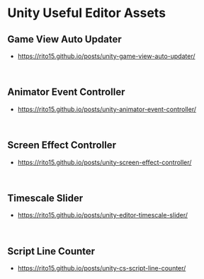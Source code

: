 # Unity Useful Editor Assets

## Game View Auto Updater
  - <https://rito15.github.io/posts/unity-game-view-auto-updater/>

<br>

## Animator Event Controller
  - <https://rito15.github.io/posts/unity-animator-event-controller/>

<br>

## Screen Effect Controller
  - <https://rito15.github.io/posts/unity-screen-effect-controller/>

<br>

## Timescale Slider
  - <https://rito15.github.io/posts/unity-editor-timescale-slider/>

<br>

## Script Line Counter
  - <https://rito15.github.io/posts/unity-cs-script-line-counter/>
